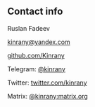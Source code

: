 ## Contact info

Ruslan Fadeev

[kinrany@yandex.com](mailto:kinrany@yandex.com)

[github.com/Kinrany](https://github.com/Kinrany/)

Telegram: [@kinrany](https://t.me/kinrany)

Twitter: [twitter.com/kinrany](https://twitter.com/kinrany/)

Matrix: [@kinrany:matrix.org](https://matrix.to/#/@kinrany:matrix.org)

